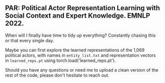 ## PAR: Political Actor Representation Learning with Social Context and Expert Knowledge. EMNLP 2022.

When will I finally have time to tidy up everything? Constantly chasing this or that every single day.

Maybe you can first explore the learned representations of the 1,069 political actors, with names in `entity_list.txt` and representation vectors in `learned_reps.pt` using torch.load('learned_reps.pt').

Should you have any questions or need me to upload a clean version of the rest of the code, please don't hesitate to reach out.
